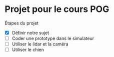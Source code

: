 # Projet pour le cours POG

Étapes du projet

- [x] Définir notre sujet
- [ ] Coder une prototype dans le simulateur
- [ ] Utiliser le lidar et la caméra
- [ ] Utiliser le chien